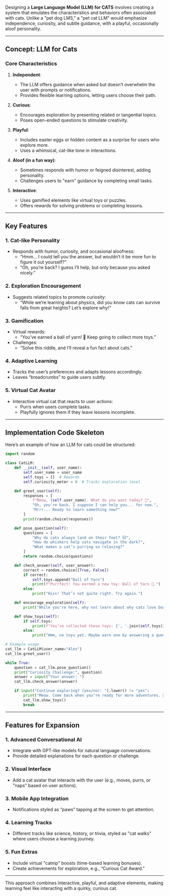 Designing a **Large Language Model (LLM) for CATS** involves creating a system that emulates the characteristics and behaviors often associated with cats. Unlike a "pet dog LMS," a "pet cat LLM" would emphasize independence, curiosity, and subtle guidance, with a playful, occasionally aloof personality.

---

## **Concept: LLM for Cats**

### **Core Characteristics**
1. **Independent**:
   - The LLM offers guidance when asked but doesn’t overwhelm the user with prompts or notifications.
   - Provides flexible learning options, letting users choose their path.

2. **Curious**:
   - Encourages exploration by presenting related or tangential topics.
   - Poses open-ended questions to stimulate creativity.

3. **Playful**:
   - Includes easter eggs or hidden content as a surprise for users who explore more.
   - Uses a whimsical, cat-like tone in interactions.

4. **Aloof (in a fun way)**:
   - Sometimes responds with humor or feigned disinterest, adding personality.
   - Challenges users to \"earn\" guidance by completing small tasks.

5. **Interactive**:
   - Uses gamified elements like virtual toys or puzzles.
   - Offers rewards for solving problems or completing lessons.

---

## **Key Features**

### **1. Cat-like Personality**
- Responds with humor, curiosity, and occasional aloofness:
  - “Hmm… I could tell you the answer, but wouldn’t it be more fun to figure it out yourself?”
  - “Oh, you’re back? I guess I’ll help, but only because you asked nicely.”

### **2. Exploration Encouragement**
- Suggests related topics to promote curiosity:
  - “While we’re learning about physics, did you know cats can survive falls from great heights? Let’s explore why!”

### **3. Gamification**
- Virtual rewards:
  - “You’ve earned a ball of yarn! 🎾 Keep going to collect more toys.”
- Challenges:
  - “Solve this riddle, and I’ll reveal a fun fact about cats.”

### **4. Adaptive Learning**
- Tracks the user’s preferences and adapts lessons accordingly.
- Leaves “breadcrumbs” to guide users subtly.

### **5. Virtual Cat Avatar**
- Interactive virtual cat that reacts to user actions:
  - Purrs when users complete tasks.
  - Playfully ignores them if they leave lessons incomplete.

---

## **Implementation Code Skeleton**

Here’s an example of how an LLM for cats could be structured:

```python
import random

class CatLLM:
    def __init__(self, user_name):
        self.user_name = user_name
        self.toys = []  # Rewards
        self.curiosity_meter = 0  # Tracks exploration level

    def greet_user(self):
        responses = [
            f"Meow, {self.user_name}. What do you want today? 🐾",
            "Oh, you're back. I suppose I can help you... for now.",
            "Mrrr... Ready to learn something new?"
        ]
        print(random.choice(responses))

    def pose_question(self):
        questions = [
            "Why do cats always land on their feet? 🐱",
            "How do whiskers help cats navigate in the dark?",
            "What makes a cat’s purring so relaxing?"
        ]
        return random.choice(questions)

    def check_answer(self, user_answer):
        correct = random.choice([True, False])
        if correct:
            self.toys.append("Ball of Yarn")
            print(f"Purrfect! You earned a new toy: Ball of Yarn 🎾.")
        else:
            print("Hiss! That’s not quite right. Try again.")

    def encourage_exploration(self):
        print("While you're here, why not learn about why cats love boxes? 🐾")

    def show_toys(self):
        if self.toys:
            print(f"You’ve collected these toys: {', '.join(self.toys)}")
        else:
            print("Hmm, no toys yet. Maybe earn one by answering a question? 🐾")

# Example usage
cat_llm = CatLLM(user_name="Alex")
cat_llm.greet_user()

while True:
    question = cat_llm.pose_question()
    print("Curiosity Challenge:", question)
    answer = input("Your answer: ")
    cat_llm.check_answer(answer)

    if input("Continue exploring? (yes/no): ").lower() != "yes":
        print("Meow. Come back when you’re ready for more adventures. 🐾")
        cat_llm.show_toys()
        break
```

---

## **Features for Expansion**

### 1. **Advanced Conversational AI**
- Integrate with GPT-like models for natural language conversations.
- Provide detailed explanations for each question or challenge.

### 2. **Visual Interface**
- Add a cat avatar that interacts with the user (e.g., moves, purrs, or \"naps\" based on user actions).

### 3. **Mobile App Integration**
- Notifications styled as “paws” tapping at the screen to get attention.

### 4. **Learning Tracks**
- Different tracks like science, history, or trivia, styled as \"cat walks\" where users choose a learning journey.

### 5. **Fun Extras**
- Include virtual \"catnip\" boosts (time-based learning bonuses).
- Create achievements for exploration, e.g., “Curious Cat Award.”

---

This approach combines interactive, playful, and adaptive elements, making learning feel like interacting with a quirky, curious cat. 
